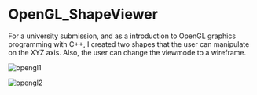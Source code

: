 # OpenGL_ShapeViewer

For a university submission, and as a introduction to OpenGL graphics programming with C++, I created two shapes that the user can manipulate on the XYZ axis.
Also, the user can change the viewmode to a wireframe.

![opengl1](https://github.com/user-attachments/assets/71e7ff4a-ff81-4ab0-84ea-d159a4333e58)

![opengl2](https://github.com/user-attachments/assets/e5f4998b-a03d-43ca-9eb4-623e480da7cd)
